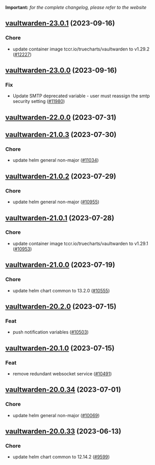 **Important:**
*for the complete changelog, please refer to the website*




## [vaultwarden-23.0.1](https://github.com/succelle/charts/compare/vaultwarden-23.0.0...vaultwarden-23.0.1) (2023-09-16)

### Chore

- update container image tccr.io/truecharts/vaultwarden to v1.29.2 ([#12227](https://github.com/succelle/charts/issues/12227))
  
  


## [vaultwarden-23.0.0](https://github.com/succelle/charts/compare/vaultwarden-22.0.0...vaultwarden-23.0.0) (2023-09-16)

### Fix

- Update SMTP deprecated variable - user must reassign the smtp security setting ([#11980](https://github.com/succelle/charts/issues/11980))
  
  



## [vaultwarden-22.0.0](https://github.com/succelle/charts/compare/vaultwarden-21.0.3...vaultwarden-22.0.0) (2023-07-31)




## [vaultwarden-21.0.3](https://github.com/succelle/charts/compare/vaultwarden-21.0.2...vaultwarden-21.0.3) (2023-07-30)

### Chore

- update helm general non-major ([#11034](https://github.com/succelle/charts/issues/11034))
  
  


## [vaultwarden-21.0.2](https://github.com/succelle/charts/compare/vaultwarden-21.0.1...vaultwarden-21.0.2) (2023-07-29)

### Chore

- update helm general non-major ([#10955](https://github.com/succelle/charts/issues/10955))
  
  


## [vaultwarden-21.0.1](https://github.com/succelle/charts/compare/vaultwarden-21.0.0...vaultwarden-21.0.1) (2023-07-28)

### Chore

- update container image tccr.io/truecharts/vaultwarden to v1.29.1 ([#10953](https://github.com/succelle/charts/issues/10953))
  
  


## [vaultwarden-21.0.0](https://github.com/succelle/charts/compare/vaultwarden-20.2.0...vaultwarden-21.0.0) (2023-07-19)

### Chore

- update helm chart common to 13.2.0 ([#10555](https://github.com/succelle/charts/issues/10555))
  
  


## [vaultwarden-20.2.0](https://github.com/succelle/charts/compare/vaultwarden-20.1.0...vaultwarden-20.2.0) (2023-07-15)

### Feat

- push notification variables ([#10503](https://github.com/succelle/charts/issues/10503))
  
  


## [vaultwarden-20.1.0](https://github.com/succelle/charts/compare/vaultwarden-20.0.34...vaultwarden-20.1.0) (2023-07-15)

### Feat

- remove redundant websocket service ([#10491](https://github.com/succelle/charts/issues/10491))
  
  


## [vaultwarden-20.0.34](https://github.com/succelle/charts/compare/vaultwarden-20.0.33...vaultwarden-20.0.34) (2023-07-01)

### Chore

- update helm general non-major ([#10069](https://github.com/succelle/charts/issues/10069))
  
  


## [vaultwarden-20.0.33](https://github.com/succelle/charts/compare/vaultwarden-20.0.32...vaultwarden-20.0.33) (2023-06-13)

### Chore

- update helm chart common to 12.14.2 ([#9599](https://github.com/succelle/charts/issues/9599))
  
